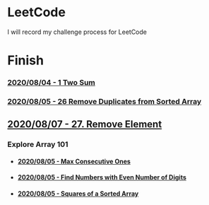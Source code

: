 # LeetCode

I will record my challenge process for LeetCode

# Finish

### [2020/08/04 - 1 Two Sum](https://github.com/marshal604/leetcode/tree/master/1.%20Two%20Sum)

### [2020/08/05 - 26 Remove Duplicates from Sorted Array](https://github.com/marshal604/leetcode/tree/master/26.%20Remove%20Duplicates%20from%20Sorted%20Array)

## [2020/08/07 - 27. Remove Element](https://github.com/marshal604/leetcode/tree/master/27.%20Remove%20Element)

### Explore Array 101

- #### [2020/08/05 - Max Consecutive Ones](https://github.com/marshal604/leetcode/tree/master/Explore-Array101/Max%20Consecutive%20Ones)
- #### [2020/08/05 - Find Numbers with Even Number of Digits](https://github.com/marshal604/leetcode/tree/master/Explore-Array101/Find%20Numbers%20with%20Even%20Number%20of%20Digits)
- #### [2020/08/05 - Squares of a Sorted Array](https://github.com/marshal604/leetcode/tree/master/Explore-Array101/Squares%20of%20a%20Sorted%20Array)
